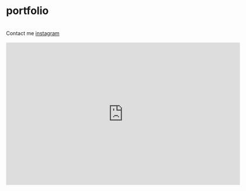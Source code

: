 # portfolio
 <br>
Contact me   <a href="https://www.instagram.com/zixuan_0927/">instagram</a>
<br>
<br>
<iframe src="https://drive.google.com/file/d/1VmQMYApuCH8KUmVnXLw4xk8vz3BSRe5T/view?usp=sharing" frameborder="0" width="640" height="389" allowfullscreen="true" mozallowfullscreen="true" webkitallowfullscreen="true"></iframe>
